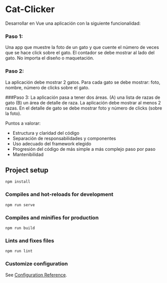# Cat-Clicker

Desarrollar en Vue una aplicación con la siguiente funcionalidad:

### Paso 1:
Una app que muestre la foto de un gato y que cuente el número de veces que se hace click sobre el gato. El contador se debe mostrar al lado del gato. No importa el diseño o maquetación.

### Paso 2:
La aplicación debe mostrar 2 gatos. Para cada gato se debe mostrar: foto, nombre, número de clicks sobre el gato.

###Paso 3:
La aplicación pasa a tener dos áreas. (A) una lista de razas de gato (B) un área de detalle de raza. La aplicación debe mostrar al menos 2 razas. En el detalle de gato se debe mostrar foto y número de clicks (sobre la foto).

Puntos a valorar:
* Estructura y claridad del código
* Separación de responsabilidades y componentes
* Uso adecuado del framework elegido
* Progresión del código de más simple a más complejo paso por paso 
* Mantenibilidad


## Project setup
```
npm install
```

### Compiles and hot-reloads for development
```
npm run serve
```

### Compiles and minifies for production
```
npm run build
```

### Lints and fixes files
```
npm run lint
```

### Customize configuration
See [Configuration Reference](https://cli.vuejs.org/config/).
